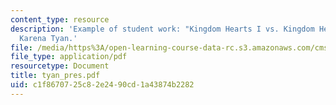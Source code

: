 ```yaml
---
content_type: resource
description: 'Example of student work: "Kingdom Hearts I vs. Kingdom Hearts II" by
  Karena Tyan.'
file: /media/https%3A/open-learning-course-data-rc.s3.amazonaws.com/cms-600-videogame-theory-and-analysis-fall-2007/c1f8670725c82e2490cd1a43874b2282_tyan_pres.pdf
file_type: application/pdf
resourcetype: Document
title: tyan_pres.pdf
uid: c1f86707-25c8-2e24-90cd-1a43874b2282
---
```

